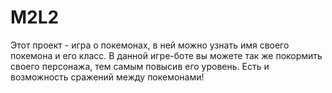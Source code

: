 # M2L2
Этот проект - игра о покемонах, в ней можно узнать имя своего покемона и его класс.
В данной игре-боте вы можете так же покормить своего персонажа, тем самым повысив его уровень.
Есть и возможность сражений между покемонами!
